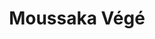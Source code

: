 ---
title: Moussaka Végé
draft: false
layout: recettes
type: plat
categories:
  - Plat chaud
auteur: ""
regime:
  - vegetarien
saison:
  - ete
cuisson: Oui
temperature: Chaud
plate: 170
check: Oui
checkAlwaysOk: false
ingredients:
  legumes:
    - title: Ail
      quantite: 20
      unit: tête·s
    - title: Pomme de terre
      quantite: 8
      unit: Kg
    - title: Oignon
      quantite: 6
      unit: Kg
    - title: Aubergine
      quantite: 12.4
      unit: Kg
  frais:
    - title: Beurre demi-sel
      quantite: 500
      unit: grammes
      commentaire: Béchamel
    - title: Parmigiano
      quantite: 1.5
      unit: Kg
    - title: Mozzarella
      quantite: 40
      unit: unité
  autres:
    - title: Chunks (protéine de soja)
      quantite: 6.8
      unit: Kg
  lof:
    - title: Farine de blé
      quantite: 500
      unit: grammes
      commentaire: Béchamel
    - title: Lait demi-écrémé
      quantite: 7
      unit: litre
      commentaire: Béchamel
  epices:
    - title: Sauce tomate mutti
      quantite: 11
      unit: Kg
    - title: Gros sel
materiel:
  - Four
  - Gastro 1/1 (Normaux)
preparation: >-
  

  * Rincer et égoutter les aubergines

  * Cuire les aubergines sur grille dans four électriques et réserver

  * Griller les chunks a sec, les épicer (vinaigre balsa, sauce soja, épices), puis les réserver

  * Faire fondre les oignons, ajouter les chunks, puis la tomate, laisser mariner

  * Faire sauter les patates en petit des

  * Monter dans des gastros 1 : fond de patates. 2 : Couche aubergines. 3 : chunks Mariners 4 :  mozza en mietes. 5 : Couche aubergines. 6 : chunks Mariners. 7 : mozza en mietes. 8 : bechamel. 9 :  parmigiano  rape

  * Au four 180 degres 20 mins
preparation24h: Dégorger les aubergines au gros sel 6 heures
publishDate: 2024-05-28T12:05:00.000Z
---